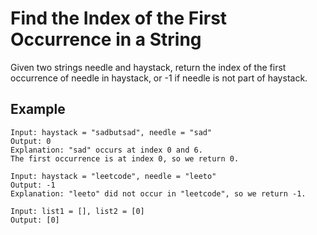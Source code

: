 # Find the Index of the First Occurrence in a String

Given two strings needle and haystack, return the index of the first occurrence of needle in haystack, or -1 if needle is not part of haystack.

## Example

```
Input: haystack = "sadbutsad", needle = "sad"
Output: 0
Explanation: "sad" occurs at index 0 and 6.
The first occurrence is at index 0, so we return 0.
```

```
Input: haystack = "leetcode", needle = "leeto"
Output: -1
Explanation: "leeto" did not occur in "leetcode", so we return -1.
```

```
Input: list1 = [], list2 = [0]
Output: [0]
```
